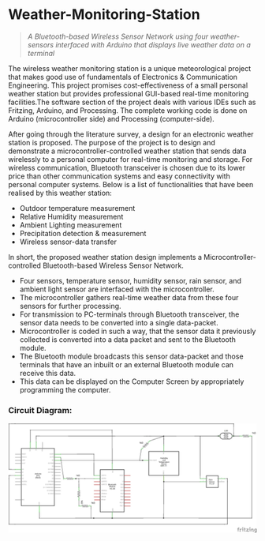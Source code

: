 # Weather-Monitoring-Station
>_A Bluetooth-based Wireless Sensor Network using four weather-sensors interfaced with Arduino that displays live weather data on a terminal_

The wireless weather monitoring station is a unique meteorological project that makes good use of fundamentals of Electronics & Communication Engineering. This project
promises cost-effectiveness of a small personal weather station but provides professional GUI-based real-time monitoring facilities.The software section of the project deals with various IDEs such as Fritzing, Arduino, and Processing. The complete working code is done on Arduino (microcontroller side) and Processing (computer-side).

After going through the literature survey, a design for an electronic weather station is proposed. The purpose of the project is to design and demonstrate a microcontroller-controlled weather station that sends data wirelessly to a personal computer for real-time monitoring and storage. For wireless communication, Bluetooth transceiver is chosen due to its lower price than other communication systems and easy connectivity with personal computer systems. Below is a list of functionalities that have been realised by this weather station:
* Outdoor temperature measurement
* Relative Humidity measurement
* Ambient Lighting measurement
* Precipitation detection & measurement
* Wireless sensor-data transfer

In short, the proposed weather station design implements a Microcontroller-controlled Bluetooth-based Wireless Sensor Network.

* Four sensors, temperature sensor, humidity sensor, rain sensor, and ambient light sensor are interfaced with the microcontroller.
* The microcontroller gathers real-time weather data from these four sensors for further processing.
* For transmission to PC-terminals through Bluetooth transceiver, the sensor data needs to be converted into a single data-packet.
* Microcontroller is coded in such a way, that the sensor data it previously collected is converted into a data packet and sent to the Bluetooth module.
* The Bluetooth module broadcasts this sensor data-packet and those terminals that have an inbuilt or an external Bluetooth module can receive this data.
* This data can be displayed on the Computer Screen by appropriately programming the computer.

### Circuit Diagram:

![](https://github.com/sarthi92/Weather-Monitoring-Station/blob/master/circuit.jpg)
